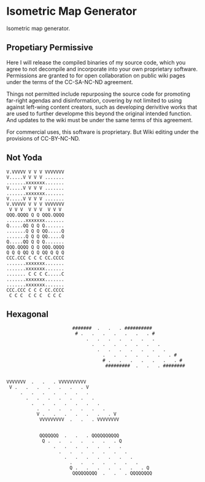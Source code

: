 # Isometric Map Generator
Isometric map generator.

## Propetiary Permissive
Here I will release the compiled binaries of my source code, which you agree to not decompile and incorporate into your own proprietary software. Permissions are granted to for open collaboration on public wiki pages under the terms of the CC-SA-NC-ND agreement.

Things not permitted include repurposing the source code for promoting far-right agendas and disinformation, covering by not limited to using against left-wing content creators, such as developing derivitive works that are used to further developme this beyond the original intended function. And updates to the wiki must be under the same terms of this agreement.

For commercial uses, this software is proprietary. But Wiki editing under the provisions of CC-BY-NC-ND.

## Not Yoda
~~~
V.VVVVV V V V VVVVVVV
V.....V V V V .......
.......xxxxxxx.......
V.....V V V V .......
.......xxxxxxx.......
V.....V V V V .......
V.VVVVV V V V VVVVVVV
 V V V  V V V  V V V 
QQQ.QQQQ Q Q QQQ.QQQQ
.......xxxxxxx.......
Q.....QQ Q Q Q.......
.......Q Q Q QQ.....Q
.......Q Q Q QQ.....Q
Q.....QQ Q Q Q.......
QQQ.QQQQ Q Q QQQ.QQQQ
Q Q Q QQ Q Q QQ Q Q Q
CCC.CCC C C C CC.CCCC
.......xxxxxxx.......
.......xxxxxxx.......
....... C C C C.....C
.......xxxxxxx.......
.......xxxxxxx.......
CCC.CCC C C C CC.CCCC
 C C C  C C C  C C C 
~~~

## Hexagonal
~~~
                        #######  .   .   . ##########
                         # .   .   .   .   .   .   . #
                             .   .   .   .   .   .   .
                               .   .   .   .   .   .   .
                                 .   .   .   .   .   .   .
                                   .   .   .   .   .   .   . #
                                   # .   .   .   .   .   .   . #
                                    #########  .   .   . ########


VVVVVVV  .   .   . VVVVVVVVVV
 V .   .   .   .   .   .   . V
     .   .   .   .   .   .   .
       .   .   .   .   .   .   .
         .   .   .   .   .   .   .
           .   .   .   .   .   .   .
           V .   .   .   .   .   .   . V
            VVVVVVVVV  .   .   . VVVVVVVV


            QQQQQQQ  .   .   . QQQQQQQQQQ
             Q .   .   .   .   .   .   . Q
                 .   .   .   .   .   .   .
                   .   .   .   .   .   .   .
                     .   .   .   .   .   .   .
                       .   .   .   .   .   .   .  
                       Q .   .   .   .   .   .   . Q
                        QQQQQQQQQ  .   .   . QQQQQQQQ
~~~
